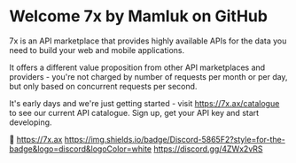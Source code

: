 # Welcome 7x by Mamluk on GitHub

7x is an API marketplace that provides highly available APIs for the data you need to build your web and mobile applications.

It offers a different value proposition from other API marketplaces and providers - you're not charged by number of requests per month 
or per day, but only based on concurrent requests per second.

It's early days and we're just getting started - visit https://7x.ax/catalogue to see our current API catalogue. Sign up, get your API key and start developing.

:bookmark: https://7x.ax
https://img.shields.io/badge/Discord-5865F2?style=for-the-badge&logo=discord&logoColor=white https://discord.gg/4ZWx2vRS
